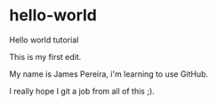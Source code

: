 # hello-world
Hello world tutorial

This is my first edit.

My name is James Pereira, i'm learning to use GitHub.

I really hope I git a job from all of this ;).
